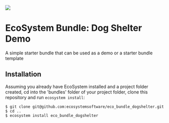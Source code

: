 ![](https://raw.githubusercontent.com/ecosystemsoftware/ecosystem-website/master/themes/ecosystem/static/images/eco-logo.png)

# EcoSystem Bundle: Dog Shelter Demo

A simple starter bundle that can be used as a demo or a starter bundle template

## Installation

Assuming you already have EcoSystem installed and a project folder created, cd into the 'bundles' folder of your project folder, clone this repository and run `ecosystem install`:

```
$ git clone git@github.com:ecosystemsoftware/eco_bundle_dogshelter.git
$ cd ..
$ ecosystem install eco_bundle_dogshelter
```

